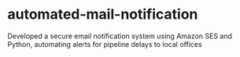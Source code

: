 # automated-mail-notification
Developed a secure email notification system using Amazon SES and Python, automating alerts for pipeline delays to local offices
